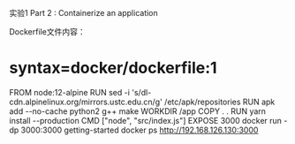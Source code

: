 实验1 Part 2 : Containerize an application

Dockerfile文件内容：

# syntax=docker/dockerfile:1
FROM node:12-alpine 
RUN sed -i 's/dl-cdn.alpinelinux.org/mirrors.ustc.edu.cn/g' /etc/apk/repositories
RUN apk add --no-cache python2 g++ make
WORKDIR /app
COPY . .
RUN yarn install --production
CMD ["node", "src/index.js"]
EXPOSE 3000
docker run -dp 3000:3000 getting-started
docker ps
 http://192.168.126.130:3000
